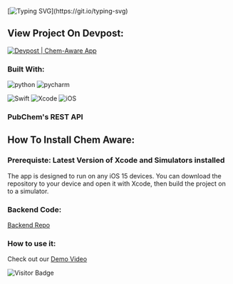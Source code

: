 [![Typing SVG](https://readme-typing-svg.herokuapp.com?font=Roboto+Mono&color=%2399E0CE&size=30&width=700&height=100&lines=%3E+Chem+Aware;%3E+Check+for+a+green+and+healthy+life.)](https://git.io/typing-svg)

## View Project On Devpost:
[![Devpost | Chem-Aware App](https://badges.devpost-shields.com/get-badge?name=Chem-Aware%20App&id=chem-aware&type=big-logo&style=for-the-badge)](https://devpost.com/software/chem-aware)

### Built With:
![python](https://img.shields.io/badge/Python-3776AB?style=for-the-badge&logo=python&logoColor=ffdd54)
![pycharm](https://img.shields.io/badge/pycharm-143?style=for-the-badge&logo=pycharm&logoColor=black&color=black&labelColor=green)

![Swift](https://img.shields.io/badge/Swift-FA7343?style=for-the-badge&logo=swift&logoColor=white)
![Xcode](https://img.shields.io/badge/Xcode-007ACC?style=for-the-badge&logo=Xcode&logoColor=white)
![iOS](https://img.shields.io/badge/iOS-000000?style=for-the-badge&logo=ios&logoColor=white)

### PubChem's REST API

## How To Install Chem Aware:

### Prerequiste: Latest Version of Xcode and Simulators installed
The app is designed to run on any iOS 15 devices.
You can download the repository to your device and open it with Xcode, then build the project on to a simulator.

### Backend Code:
[Backend Repo](https://github.com/JerryZhang0920/chem_aware)
### How to use it:
Check out our [Demo Video](https://www.youtube.com/watch?v=m0D4Yj5Wd8A)

![Visitor Badge](https://visitor-badge-reloaded.herokuapp.com/badge?page_id=JerryZhang0920/chem_aware_mobile&style=for-the-badge&logo=github&logoColor=white)
